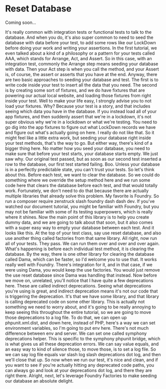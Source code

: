 # Reset Database

Coming soon...

It's really common with integration tests or functional tests to talk to the
database. And when you do, it's also super common to need to seed the database with
data before your test, to add some rows like our LockDown before doing your work and
writing your assertions. In the first tutorial, we even talked about a kind of a
philosophy or a pattern for your tests called AAA, which stands for Arrange, Act, and
Assert. So in this case, with an integration test, commonly the Arrange step means
seeding your database with data. Then your Act step is when you call the method, and
your Assert is, of course, the assert or asserts that you have at the end. Anyway,
there are two basic approaches to seeding your database and test. The first is to
write code inside your test to insert all the data that you need. The second is by
creating some sort of fixtures, and we do have fixtures that are powering our actual
local website, and loading those fixtures from right inside your test. Well to make
your life easy, I strongly advise you to not load your fixtures. Why? Because your
test is a story, and that includes seeing which data you have in the database. If you
instead load all of your app fixtures, and then suddenly assert that we're in a
lockdown, it's not super obvious why we're in a lockdown or what we're testing. You
need to go dig into the app fixtures to figure out what LockDown records we have and
figure out what's actually going on here. I really do not like that. So it might feel
like a little extra work, but seeding your database right inside your test methods,
that's the way to go. But either way, there's kind of a bigger thing here. No matter
how you seed your database, you need to make sure that before your test starts, your
database starts empty. We just saw why. Our original test passed, but as soon as our
second test inserted a row to the database, our first test started failing. Boo.
Unless your database is in a perfectly predictable state, you can't trust your tests.
So let's think about this. Before each test, we want to clear the database. So we
could do something where we override the setup method here and we run some code here
that clears the database before each test, and that would totally work. Fortunately,
we don't need to do that because there are actually multiple libraries that already
solve this problem. My favorite is Foundry. So run a composer require zenstruck slash
foundry dash dash dev. If you've watched our document tutorial, you might be familiar
with Foundry, but you may not be familiar with some of its testing superpowers, which
is really where it shines. Now the main point of this library is to help you create
dummy data, and we are going to talk about that soon, but it also comes with a super
easy way to empty your database between each test. And it looks like this. At the top
of your test class, say use reset database, and also use another thing called
factories from that same library. All right, now run all of your tests. They pass. We
can run them over and over and over again. What's happening is before each individual
test method, it is clearing the database. By the way, there is one other library for
clearing the database called Dama, which can be faster, so I'd welcome you to use
that. It works really well with Foundry. There's integration for it, and in that
case, if we were using Dama, you would keep the use factories. You would just remove
the use reset database since Dama was handling that instead. Now before we move on,
unrelated, you'll notice that I have quite a few deprecations here. These are called
indirect deprecations. Seeing what deprecations you're using is great, and indirect
deprecation means it's not our code that is triggering the deprecation. It's that we
have some library, and that library is calling deprecated code on some other library.
This is actually not something we need to worry about, and it's going to be really
annoying to keep seeing this throughout the entire tutorial, so we are going to move
those deprecations to a log file. To do that, we can open up phpunit.xml.dist, and
down here, instead of PHP, here's a way we can set environment variables, so I'm
going to put env here. There's not much difference between env and server. We can set
one called symphony deprecations helper. This is specific to the symphony phpunit
bridge, which is what gives us all these deprecation errors. We can say value equals,
and an easy way to kind of silence those, to move those, is to set a log file. So we
can say log file equals var slash log slash deprecations dot log, and then we'll
close that up. So now when we run our test, it's nice and clean, and if you want to
see if you're actually hitting any deprecated code paths, you can always go and look
at your deprecations dot log, and there they are right there. Alright, next, let's
leverage Foundry Factories to make seeding our database an absolute delight.
